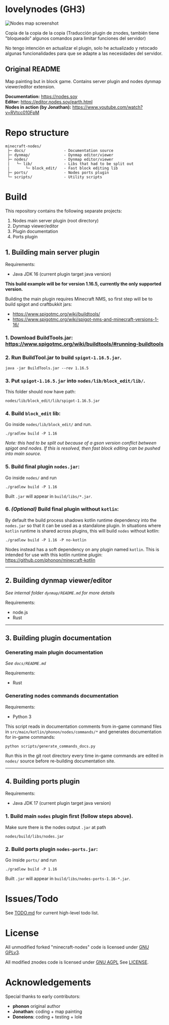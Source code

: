 # lovelynodes (GH3)
![Nodes map screenshot](https://i.ibb.co/GcccyBs/nodes-map-example.jpg)

Copia de la copia de la copia (Traducción plugin de znodes, también tiene "bloqueado" algunos comandos para limitar funciones del servidor)

No tengo intención en actualizar el plugin, solo he actualizado y retocado algunas funcionalidades para que se adapte a las necesidades del servidor.

## Original README
Map painting but in block game. Contains server plugin and nodes dynmap viewer/editor extension.

**Documentation:** <https://nodes.soy>  
**Editor:** <https://editor.nodes.soy/earth.html>  
**Nodes in action (by Jonathan):** <https://www.youtube.com/watch?v=RVtcc010FpM>



# Repo structure
```
minecraft-nodes/
 ├─ docs/                 - Documentation source
 ├─ dynmap/               - Dynmap editor/viewer
 ├─ nodes/                - Dynmap editor/viewer
 |   └─ lib/              - Libs that had to be split out
 |       └─ block_edit/   - Fast block editing lib
 ├─ ports/                - Nodes ports plugin
 └─ scripts/              - Utility scripts
```



# Build
This repository contains the following separate projects:
1.  Nodes main server plugin (root directory)
2.  Dynmap viewer/editor
3.  Plugin documentation
4.  Ports plugin



## 1. Building main server plugin
Requirements:
- Java JDK 16 (current plugin target java version)

**This build example will be for version 1.16.5, currently
the only supported version.** 

Building the main plugin requires Minecraft NMS, so first step
will be to build spigot and craftbukkit jars:
- https://www.spigotmc.org/wiki/buildtools/
- https://www.spigotmc.org/wiki/spigot-nms-and-minecraft-versions-1-16/

### 1. Download BuildTools.jar: https://www.spigotmc.org/wiki/buildtools/#running-buildtools


### 2. Run BuildTool.jar to build `spigot-1.16.5.jar`.
```
java -jar BuildTools.jar --rev 1.16.5
```

### 3. Put `spigot-1.16.5.jar` into `nodes/lib/block_edit/lib/`.
This folder should now have path:
```
nodes/lib/block_edit/lib/spigot-1.16.5.jar
```

### 4. Build `block_edit` lib:
Go inside `nodes/lib/block_edit/` and run.
```
./gradlew build -P 1.16
```
*Note: this had to be split out because of a gson version 
conflict between spigot and nodes. If this is resolved,
then fast block editing can be pushed into main source.*


### 5. Build final plugin `nodes.jar`:
Go inside `nodes/` and run
```
./gradlew build -P 1.16
```
Built `.jar` will appear in `build/libs/*.jar`.


### 6. *(Optional)* Build final plugin without `kotlin`:
By default the build process shadows kotlin runtime dependency
into the `nodes.jar` so that it can be used as a standalone plugin.
In situations where `kotlin` runtime is shared across plugins,
this will build `nodes` without kotlin:
```
./gradlew build -P 1.16 -P no-kotlin
```
Nodes instead has a soft dependency on any plugin named `kotlin`.
This is intended for use with this kotlin runtime plugin:
https://github.com/phonon/minecraft-kotlin

-----------------------------------------------------------

## 2. Building dynmap viewer/editor
*See internal folder `dynmap/README.md` for more details*

Requirements:
- node.js
- Rust

-----------------------------------------------------------

## 3. Building plugin documentation
### Generating main plugin documentation
*See `docs/README.md`*

Requirements:
- Rust

### Generating nodes commands documentation
Requirements:
- Python 3

This script reads in documentation comments from in-game command
files in `src/main/kotlin/phonon/nodes/commands/*` and generates
documentation for in-game commands:
```
python scripts/generate_commands_docs.py
```
Run this in the git root directory every time in-game commands
are edited in `nodes/` source before re-building documentation site.

-----------------------------------------------------------

## 4. Building ports plugin
Requirements:
- Java JDK 17 (current plugin target java version)

### 1. Build main `nodes` plugin first (follow steps above).
Make sure there is the nodes output `.jar` at path
```
nodes/build/libs/nodes.jar
```

### 2. Build ports plugin `nodes-ports.jar`:
Go inside `ports/` and run
```
./gradlew build -P 1.16
```
Built `.jar` will appear in `build/libs/nodes-ports-1.16-*.jar`.



# Issues/Todo
See [TODO.md](./TODO.md) for current high-level todo list.



# License

All unmodified forked "minecraft-nodes" code is licensed under [GNU GPLv3](https://www.gnu.org/licenses/gpl-3.0.en.html).

All modified znodes code is licensed under [GNU AGPL](https://www.gnu.org/licenses/agpl-3.0.txt)
See [LICENSE](./LICENSE).



# Acknowledgements
Special thanks to early contributors:
- **phonon** original author
- **Jonathan**: coding + map painting
- **Doneions**: coding + testing + lole
